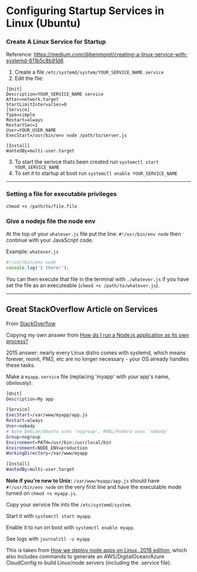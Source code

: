 # Configuring Startup Services in Linux (Ubuntu)

### Create A Linux Service for Startup
Reference: https://medium.com/@benmorel/creating-a-linux-service-with-systemd-611b5c8b91d6
1. Create a file `/etc/systemd/system/YOUR_SERVICE_NAME.service`
2. Edit the file: 
```
[Unit]
Description=YOUR_SERVICE_NAME service
After=network.target
StartLimitIntervalSec=0
[Service]
Type=simple
Restart=always
RestartSec=1
User=YOUR_USER_NAME
ExecStart=/usr/bin/env node /path/to/server.js

[Install]
WantedBy=multi-user.target
```
3. To start the serivce thats been created run `systemctl start YOUR_SERVICE_NAME`
4. To set it to startup at boot run `systemctl enable YOUR_SERVICE_NAME`

---

### Setting a file for executable privileges
`chmod +x /path/to/file.file`

### Give a nodejs file the node env
At the top of your `whatever.js` file put the line: `#!/usr/bin/env node` then continue with your JavaScript code.

Example:
`whatever.js`
```javascript
#!/usr/bin/env node
console.log('I there!');
```

You can then execute that file in the terminal with `./whatever.js` if you have set the file as an executeable (`chmod +x /path/to/whatever.js`).

---

## Great StackOverflow Article on Services

From [StackOverflow](https://stackoverflow.com/questions/4018154/how-do-i-run-a-node-js-app-as-a-background-service)

Copying my own answer from [How do I run a Node.js application as its own process?](https://stackoverflow.com/questions/4681067/how-to-run-a-node-js-application-as-its-own-process/28542093#28542093)

2015 answer: nearly every Linux distro comes with systemd, which means forever, monit, PM2, etc are no longer necessary - your OS already handles these tasks.

Make a `myapp.service` file (replacing 'myapp' with your app's name, obviously):

```bash
[Unit]
Description=My app

[Service]
ExecStart=/var/www/myapp/app.js
Restart=always
User=nobody
# Note Debian/Ubuntu uses 'nogroup', RHEL/Fedora uses 'nobody'
Group=nogroup
Environment=PATH=/usr/bin:/usr/local/bin
Environment=NODE_ENV=production
WorkingDirectory=/var/www/myapp

[Install]
WantedBy=multi-user.target
```

**Note if you're new to Unix:** `/var/www/myapp/app.js` should have `#!/usr/bin/env node` on the very first line and have the executable mode turned on `chmod +x myapp.js`.

Copy your service file into the `/etc/systemd/system`.

Start it with `systemctl start myapp`.

Enable it to run on boot with `systemctl enable myapp`.

See logs with `journalctl -u myapp`

This is taken from [How we deploy node apps on Linux, 2018 edition](https://expeditedsecurity.com/blog/deploy-node-on-linux#-a-name-node-linux-service-systemd-a-create-services), which also includes commands to generate an AWS/DigitalOcean/Azure CloudConfig to build Linux/node servers (including the .service file).